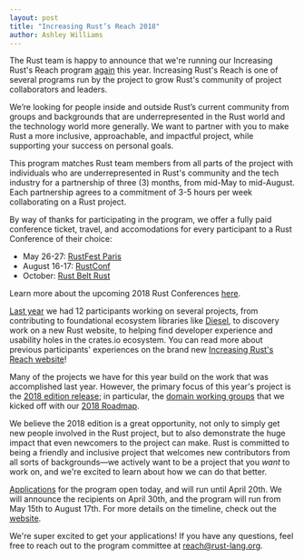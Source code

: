```yaml
---
layout: post
title: "Increasing Rust’s Reach 2018"
author: Ashley Williams
---
```


The Rust team is happy to announce that we're running our Increasing Rust's Reach
program [again] this year. Increasing Rust's Reach is one of several programs run by
the project to grow Rust's community of project collaborators and leaders.

[again]: https://blog.rust-lang.org/2017/06/27/Increasing-Rusts-Reach.html

We’re looking for people inside and outside Rust’s current community from groups and
backgrounds that are underrepresented in the Rust world and the technology world more
generally. We want to partner with you to make Rust a more inclusive, approachable, and
impactful project, while supporting your success on personal goals.

This program matches Rust team members from all parts of the project with individuals
who are underrepresented in Rust's community and the tech industry for a partnership of
three (3) months, from mid-May to mid-August. Each partnership agrees to a commitment of
3-5 hours per week collaborating on a Rust project.

By way of thanks for participating in the program, we offer a fully paid conference ticket,
travel, and accomodations for every participant to a Rust Conference of their choice:

- May 26-27: [RustFest Paris]
- August 16-17: [RustConf]
- October: [Rust Belt Rust]

Learn more about the upcoming 2018 Rust Conferences [here].

[RustFest Paris]: https://paris.rustfest.eu/
[RustConf]: http://rustconf.com/
[Rust Belt Rust]: https://twitter.com/rustbeltrust
[here]: https://blog.rust-lang.org/2018/01/31/The-2018-Rust-Event-Lineup.html

[Last year] we had 12 participants working on several projects, from contributing
to foundational ecosystem libraries like [Diesel], to discovery work on a new Rust
website, to helping find developer experience and usability holes in the crates.io
ecosystem. You can read more about previous participants' experiences on the brand new
[Increasing Rust's Reach website]!

Many of the projects we have for this year build on the work that was accomplished last
year. However, the primary focus of this year's project is the [2018 edition release];
in particular, the [domain working groups] that we kicked off with our [2018 Roadmap]. 

We believe the 2018 edition is a great opportunity, not only to simply get new people
involved in the Rust project, but to also demonstrate the huge impact that even newcomers
to the project can make. Rust is committed to being a friendly and inclusive project
that welcomes new contributors from all sorts of backgrounds—we actively want to be a
project that you *want* to work on, and we're excited to learn about how we can do that
better.

[Applications] for the program open today, and will run until April 20th. We will
announce the recipients on April 30th, and the program will run from May 15th to
August 17th. For more details on the timeline, check out the [website].

We're super excited to get your applications! If you have any questions, feel free to
reach out to the program committee at <a href="mail-to:reach@rust-lang.org">reach@rust-lang.org</a>.

[Last year]: https://blog.rust-lang.org/2017/06/27/Increasing-Rusts-Reach.html
[Diesel]: http://diesel.rs/
[Increasing Rust's Reach website]: http://reach.rust-lang.org/
[2018 edition release]: https://blog.rust-lang.org/2018/03/12/roadmap.html#rust-2018-edition
[domain working groups]: https://internals.rust-lang.org/t/announcing-the-2018-domain-working-groups/6737
[2018 Roadmap]: https://blog.rust-lang.org/2018/03/12/roadmap.html
[Applications]: http://reach.rust-lang.org/#apply
[website]: http://reach.rust-lang.org/#timeline
